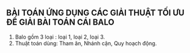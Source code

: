 BÀI TOÁN ỨNG DỤNG CÁC GIẢI THUẬT TỐI ƯU ĐỂ GIẢI BÀI TOÁN CÁI BALO
-------------------------------------------------------------------------------------------------------------------------------------------------------------------
1. Balo gồm 3 loại : loại 1, loại 2, loại 3.
2. Thuật toán dùng: Tham ăn, Nhánh cận, Quy hoạch động.
